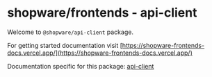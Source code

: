 # shopware/frontends - api-client

Welcome to `@shopware/api-client` package.

For getting started documentation visit [https://shopware-frontends-docs.vercel.app/](https://shopware-frontends-docs.vercel.app/)

Documentation specific for this package: [api-client](https://shopware-frontends-docs.vercel.app/packages/api-client.html)
